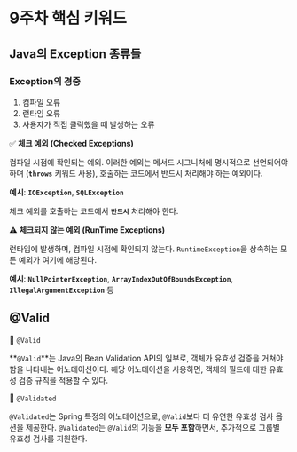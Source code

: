 # 9주차 핵심 키워드

## Java의 Exception 종류들

### Exception의 경중

1. 컴파일 오류
2. 런타임 오류
3. 사용자가 직접 클릭했을 때 발생하는 오류

✅ **체크 예외 (Checked Exceptions)**

컴파일 시점에 확인되는 예외. 이러한 예외는 메서드 시그니처에 명시적으로 선언되어야 하며 (**`throws`** 키워드 사용), 호출하는 코드에서 반드시 처리해야 하는 예외이다.

**예시**: **`IOException`**, **`SQLException`**

체크 예외를 호출하는 코드에서 **`반드시`** 처리해야 한다.

⚠️ **체크되지 않는 예외 (RunTime Exceptions)**

런타임에 발생하며, 컴파일 시점에 확인되지 않는다. `RuntimeException`을 상속하는 모든 예외가 여기에 해당된다.

**예시**: **`NullPointerException`**, **`ArrayIndexOutOfBoundsException`**, **`IllegalArgumentException`** 등

## @Valid

📢 `@Valid`

**`@Valid`**는 Java의 Bean Validation API의 일부로, 객체가 유효성 검증을 거쳐야 함을 나타내는 어노테이션이다. 해당 어노테이션을 사용하면, 객체의 필드에 대한 유효성 검증 규칙을 적용할 수 있다.

📢 `@Validated`

`@Validated`는 Spring 특정의 어노테이션으로, `@Valid`보다 더 유연한 유효성 검사 옵션을 제공한다. `@Validated`는 `@Valid`의 기능을 **모두 포함**하면서, 추가적으로 그룹별 유효성 검사를 지원한다.
